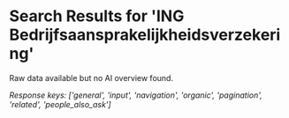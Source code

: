 # Search Results for 'ING Bedrijfsaansprakelijkheidsverzekering'

Raw data available but no AI overview found.

*Response keys: ['general', 'input', 'navigation', 'organic', 'pagination', 'related', 'people_also_ask']*